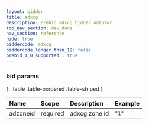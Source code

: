 ```yaml
---
layout: bidder
title: adxcg
description: Prebid adxcg bidder adaptor
top_nav_section: dev_docs
nav_section: reference
hide: true
biddercode: adxcg
biddercode_longer_than_12: false
prebid_1_0_supported : true
---
```


### bid params

{: .table .table-bordered .table-striped } 

| Name | Scope    | Description        | Example  |
| :--- | :----    | :----------        | :------  |
| adzoneid   | required | adxcg zone id | `"1"` |
